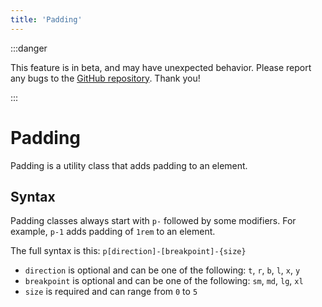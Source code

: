 ```yaml
---
title: 'Padding'
---
```


:::danger

This feature is in beta, and may have unexpected behavior. Please report any bugs to the [GitHub repository](https://github.com/dothtmlqc/hypetml/). Thank you!
    
:::

# Padding

Padding is a utility class that adds padding to an element.

## Syntax

Padding classes always start with `p-` followed by some modifiers. For example, `p-1` adds padding of `1rem` to an element.

The full syntax is this: `p[direction]-[breakpoint]-{size}`

* `direction` is optional and can be one of the following: `t`, `r`, `b`, `l`, `x`, `y`
* `breakpoint` is optional and can be one of the following: `sm`, `md`, `lg`, `xl`
* `size` is required and can range from `0` to `5`